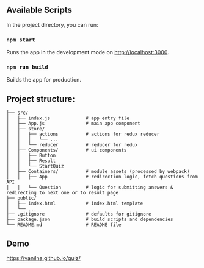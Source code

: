 ## Available Scripts

In the project directory, you can run:

### `npm start`

Runs the app in the development mode on [http://localhost:3000](http://localhost:3000).

### `npm run build`

Builds the app for production.

## Project structure:

    ├── src/
    │   ├── index.js             # app entry file
    │   ├── App.js               # main app component
    │   ├── store/
    │   │   ├── actions          # actions for redux reducer
    │   │   │   └── ...
    │   │   └── reducer          # reducer for redux
    │   ├── Components/          # ui components
    │   │   ├── Button
    │   │   ├── Result
    │   │   └── StartQuiz
    │   ├── Containers/          # module assets (processed by webpack)
    │   │   ├── App              # redirection logic, fetch questions from API
    │   │   └── Question         # logic for submitting answers & redirecting to next one or to result page
    ├── public/
    │   ├── index.html           # index.html template
    │   └── ...
    ├── .gitignore               # defaults for gitignore
    ├── package.json             # build scripts and dependencies
    └── README.md                # README file

## Demo
https://vanilna.github.io/quiz/
